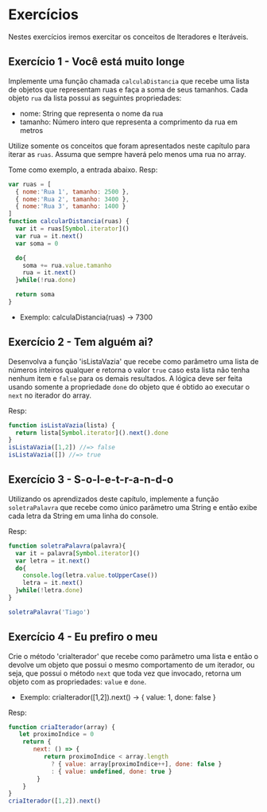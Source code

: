 # Exercícios

Nestes exercícios iremos exercitar os conceitos de Iteradores e Iteráveis.

## Exercício 1 - Você está muito longe
Implemente uma função chamada `calculaDistancia` que recebe uma lista de objetos que representam ruas e faça a soma de seus tamanhos. Cada objeto `rua` da lista possui as seguintes propriedades:
- nome: String que representa o nome da rua
- tamanho: Número intero que representa a comprimento da rua em metros

Utilize somente os conceitos que foram apresentados neste capítulo para iterar as `ruas`. Assuma que sempre haverá pelo menos uma rua no array.

Tome como exemplo, a entrada abaixo.
Resp:
``` javascript
var ruas = [
  { nome:'Rua 1', tamanho: 2500 },
  { nome:'Rua 2', tamanho: 3400 },
  { nome:'Rua 3', tamanho: 1400 }
]
function calcularDistancia(ruas) {
  var it = ruas[Symbol.iterator]()
  var rua = it.next()
  var soma = 0

  do{
    soma += rua.value.tamanho
    rua = it.next()
  }while(!rua.done)

  return soma
}
```

* Exemplo: calculaDistancia(ruas) → 7300


## Exercício 2 - Tem alguém ai?
Desenvolva a função 'isListaVazia' que recebe como parâmetro uma lista de números inteiros qualquer e retorna o valor `true` caso esta lista não tenha nenhum item e `false` para os demais resultados. A lógica deve ser feita usando somente a propriedade `done` do objeto que é obtido ao executar o `next` no iterador do array.

Resp:
``` javascript
function isListaVazia(lista) {
  return lista[Symbol.iterator]().next().done
}
isListaVazia([1,2]) //=> false
isListaVazia([]) //=> true
```

## Exercício 3 - S-o-l-e-t-r-a-n-d-o
Utilizando os aprendizados deste capítulo, implemente a função `soletraPalavra` que recebe como único parâmetro uma String e então exibe cada letra da String em uma linha do console.

Resp:
``` javascript
function soletraPalavra(palavra){
  var it = palavra[Symbol.iterator]()
  var letra = it.next()
  do{
    console.log(letra.value.toUpperCase())
    letra = it.next()
  }while(!letra.done)
}

soletraPalavra('Tiago')
```

## Exercício 4 - Eu prefiro o meu
Crie o método 'criaIterador' que recebe como parâmetro uma lista e então o devolve um objeto que possui o mesmo comportamento de um iterador, ou seja, que possui o método `next` que toda vez que invocado, retorna um objeto com as propriedades: `value` e `done`.

* Exemplo: criaIterador([1,2]).next() → { value: 1, done: false }

Resp:
``` javascript
function criaIterador(array) {
   let proximoIndice = 0
    return {
       next: () => {
          return proximoIndice < array.length
            ? { value: array[proximoIndice++], done: false }
            : { value: undefined, done: true }
        }
    }
}
criaIterador([1,2]).next()
```
